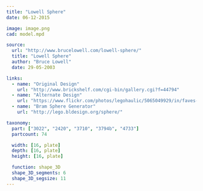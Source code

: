 ```yaml
---
title: "Lowell Sphere"
date: 06-12-2015

image: image.png
cad: model.mpd

source:
  url: "http://www.brucelowell.com/lowell-sphere/"
  title: "Lowell Sphere"
  author: "Bruce Lowell"
  date: 29-05-2003

links:
  - name: "Original Design"
    url: "http://www.brickshelf.com/cgi-bin/gallery.cgi?f=44794"
  - name: "Alternate Design"
    url: "https://www.flickr.com/photos/legohaulic/5065049929/in/faves-64049564@N03/"
  - name: "Bram Sphere Generator"
    url: "http://lego.bldesign.org/sphere/"

taxonomy:
  part: ["3022", "2420", "3710", "3794b", "4733"]
  partcount: 74

  width: [16, plate]
  depth: [16, plate]
  height: [16, plate]

  function: shape_3D
  shape_3D_segments: 6
  shape_3D_segsize: 11
---
```

